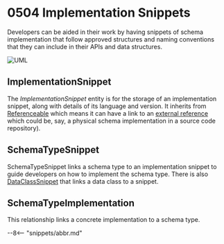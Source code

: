 
<!-- SPDX-License-Identifier: CC-BY-4.0 -->
<!-- Copyright Contributors to the ODPi Egeria project. -->

# 0504 Implementation Snippets

Developers can be aided in their work by having snippets of schema implementation that follow approved structures and naming conventions that they can include in their APIs and data structures.

![UML](0504-Implementation-Snippets.svg)

## ImplementationSnippet

The *ImplementationSnippet* entity is for the storage of an implementation snippet, along with details of its language and version.  It inherits from [Referenceable](/types/0/0010-Base-Model) which means it can have a link to an [external reference](/types/0/0015-Linked-Media-Types) which could be, say, a physical schema implementation in a source code repository).


## SchemaTypeSnippet

SchemaTypeSnippet links a schema type to an implementation snippet to guide developers on how to implement the schema type.  There is also [DataClassSnippet](/types/5/0540-Data-Classes) that links a data class to a snippet.

## SchemaTypeImplementation

This relationship links a concrete implementation to a schema type.

--8<-- "snippets/abbr.md"